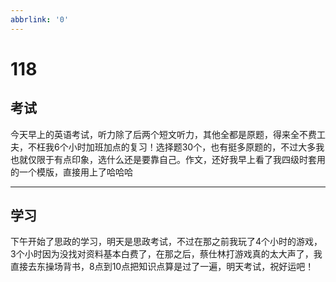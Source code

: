 ```yaml
---
abbrlink: '0'
---
```

# 118

## 考试

今天早上的英语考试，听力除了后两个短文听力，其他全都是原题，得来全不费工夫，不枉我6个小时加班加点的复习！选择题30个，也有挺多原题的，不过大多我也就仅限于有点印象，选什么还是要靠自己。作文，还好我早上看了我四级时套用的一个模版，直接用上了哈哈哈
***

## 学习

下午开始了思政的学习，明天是思政考试，不过在那之前我玩了4个小时的游戏，3个小时因为没找对资料基本白费了，在那之后，蔡仕林打游戏真的太大声了，我直接去东操场背书，8点到10点把知识点算是过了一遍，明天考试，祝好运吧！
